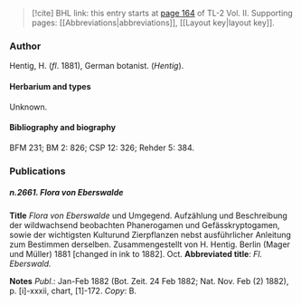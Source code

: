 > [!cite] BHL link: this entry starts at [page 164](https://www.biodiversitylibrary.org/item/103253#page/190/mode/1up) of TL-2 Vol. II.
> Supporting pages: [[Abbreviations|abbreviations]], [[Layout key|layout key]].

### Author

Hentig, H. (*fl*. 1881), German botanist. (*Hentig*).

#### Herbarium and types

Unknown.

#### Bibliography and biography

BFM 231; BM 2: 826; CSP 12: 326; Rehder 5: 384.

### Publications

##### n.2661. Flora von Eberswalde

**Title**
*Flora von Eberswalde* und Umgegend. Aufzählung und Beschreibung der wildwachsend beobachten Phanerogamen und Gefässkryptogamen, sowie der wichtigsten Kulturund Zierpflanzen nebst ausführlicher Anleitung zum Bestimmen derselben. Zusammengestellt von H. Hentig. Berlin (Mager und Müller) 1881 \[changed in ink to 1882\]. Oct.
**Abbreviated title**: *Fl. Eberswald.*

**Notes**
*Publ*.: Jan-Feb 1882 (Bot. Zeit. 24 Feb 1882; Nat. Nov. Feb (2) 1882), p. \[i\]-xxxii, chart, \[1\]-172. *Copy*: B.

